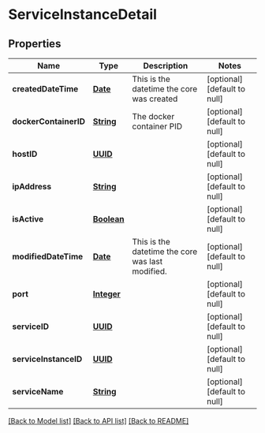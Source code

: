 # ServiceInstanceDetail
## Properties

Name | Type | Description | Notes
------------ | ------------- | ------------- | -------------
**createdDateTime** | [**Date**](DateTime.md) | This is the datetime the core was created | [optional] [default to null]
**dockerContainerID** | [**String**](string.md) | The docker container PID | [optional] [default to null]
**hostID** | [**UUID**](UUID.md) |  | [optional] [default to null]
**ipAddress** | [**String**](string.md) |  | [optional] [default to null]
**isActive** | [**Boolean**](boolean.md) |  | [optional] [default to null]
**modifiedDateTime** | [**Date**](DateTime.md) | This is the datetime the core was last modified. | [optional] [default to null]
**port** | [**Integer**](integer.md) |  | [optional] [default to null]
**serviceID** | [**UUID**](UUID.md) |  | [optional] [default to null]
**serviceInstanceID** | [**UUID**](UUID.md) |  | [optional] [default to null]
**serviceName** | [**String**](string.md) |  | [optional] [default to null]

[[Back to Model list]](../README.md#documentation-for-models) [[Back to API list]](../README.md#documentation-for-api-endpoints) [[Back to README]](../README.md)


